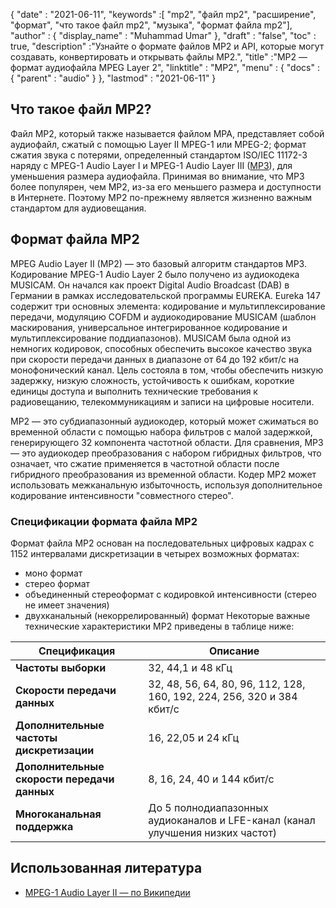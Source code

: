 {
  "date" : "2021-06-11",
  "keywords" :[ "mp2", "файл mp2", "расширение", "формат", "что такое файл mp2", "музыка", "формат файла mp2"],
  "author" : {
    "display_name" : "Muhammad Umar"
},
  "draft" : "false",
  "toc" : true,
  "description" :"Узнайте о формате файлов MP2 и API, которые могут создавать, конвертировать и открывать файлы MP2.",
  "title" :"MP2 — формат аудиофайла MPEG Layer 2",
  "linktitle" : "MP2",
  "menu" : {
    "docs" : {
      "parent" : "audio"
}
},
  "lastmod" : "2021-06-11"
}

## Что такое файл MP2?

Файл MP2, который также называется файлом MPA, представляет собой аудиофайл, сжатый с помощью Layer II MPEG-1 или MPEG-2; формат сжатия звука с потерями, определенный стандартом ISO/IEC 11172-3 наряду с MPEG-1 Audio Layer I и MPEG-1 Audio Layer III ([MP3](/ru/audio/mp3/)), для уменьшения размера аудиофайла. Принимая во внимание, что MP3 более популярен, чем MP2, из-за его меньшего размера и доступности в Интернете. Поэтому MP2 по-прежнему является жизненно важным стандартом для аудиовещания.

## Формат файла MP2

MPEG Audio Layer II (MP2) — это базовый алгоритм стандартов MP3. Кодирование MPEG-1 Audio Layer 2 было получено из аудиокодека MUSICAM. Он начался как проект Digital Audio Broadcast (DAB) в Германии в рамках исследовательской программы EUREKA. Eureka 147 содержит три основных элемента: кодирование и мультиплексирование передачи, модуляцию COFDM и аудиокодирование MUSICAM (шаблон маскирования, универсальное интегрированное кодирование и мультиплексирование поддиапазонов). MUSICAM была одной из немногих кодировок, способных обеспечить высокое качество звука при скорости передачи данных в диапазоне от 64 до 192 кбит/с на монофонический канал. Цель состояла в том, чтобы обеспечить низкую задержку, низкую сложность, устойчивость к ошибкам, короткие единицы доступа и выполнить технические требования к радиовещанию, телекоммуникациям и записи на цифровые носители.

MP2 — это субдиапазонный аудиокодер, который может сжиматься во временной области с помощью набора фильтров с малой задержкой, генерирующего 32 компонента частотной области. Для сравнения, MP3 — это аудиокодер преобразования с набором гибридных фильтров, что означает, что сжатие применяется в частотной области после гибридного преобразования из временной области. Кодер MP2 может использовать межканальную избыточность, используя дополнительное кодирование интенсивности "совместного стерео".

### Спецификации формата файла MP2

Формат файла MP2 основан на последовательных цифровых кадрах с 1152 интервалами дискретизации в четырех возможных форматах:

- моно формат
- стерео формат
- объединенный стереоформат с кодировкой интенсивности (стерео не имеет значения)
- двухканальный (некоррелированный) формат
Некоторые важные технические характеристики MP2 приведены в таблице ниже:

|Спецификация| Описание|
---|---|
|**Частоты выборки**| 32, 44,1 и 48 кГц|
|**Скорости передачи данных**|32, 48, 56, 64, 80, 96, 112, 128, 160, 192, 224, 256, 320 и 384 кбит/с|
|**Дополнительные частоты дискретизации**|16, 22,05 и 24 кГц|
|**Дополнительные скорости передачи данных**|8, 16, 24, 40 и 144 кбит/с|
|**Многоканальная поддержка**|До 5 полнодиапазонных аудиоканалов и LFE-канал (канал улучшения низких частот)|

## Использованная литература ##

* [MPEG-1 Audio Layer II — по Википедии](https://en.wikipedia.org/wiki/MPEG-1_Audio_Layer_II)

